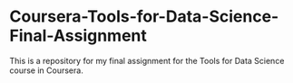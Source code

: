 # Coursera-Tools-for-Data-Science-Final-Assignment
This is a repository for my final assignment for the Tools for Data Science course in Coursera.
